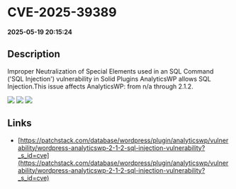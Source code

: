# CVE-2025-39389

**2025-05-19 20:15:24**

## Description
Improper Neutralization of Special Elements used in an SQL Command ('SQL Injection') vulnerability in Solid Plugins AnalyticsWP allows SQL Injection.This issue affects AnalyticsWP: from n/a through 2.1.2.

![](https://img.shields.io/static/v1?label=Score&message=9.3&color=red)
![](https://img.shields.io/static/v1?label=Severity&message=CRITICAL&color=red)
![](https://img.shields.io/static/v1?label=CWE&message=SQL&color=green)

## Links
- [https://patchstack.com/database/wordpress/plugin/analyticswp/vulnerability/wordpress-analyticswp-2-1-2-sql-injection-vulnerability?_s_id=cve](https://patchstack.com/database/wordpress/plugin/analyticswp/vulnerability/wordpress-analyticswp-2-1-2-sql-injection-vulnerability?_s_id=cve)
